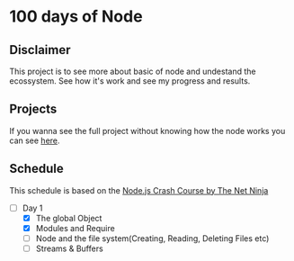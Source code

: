 # 100 days of Node

## Disclaimer
This project is to see more about basic of node and undestand the ecossystem.
See how it's work and see my progress and results.


## Projects 

If you wanna see the full project without knowing how the node works you can see [here](https://github.com/guilhermeytalo/Login-Auth).

## Schedule

This schedule is based on the [Node.js Crash Course by The Net Ninja](https://www.youtube.com/playlist?list=PL4cUxeGkcC9jsz4LDYc6kv3ymONOKxwBU)

- [ ] Day 1
    - [x] The global Object
    - [x] Modules and Require
    - [ ] Node and the file system(Creating, Reading, Deleting Files etc)
    - [ ] Streams & Buffers
